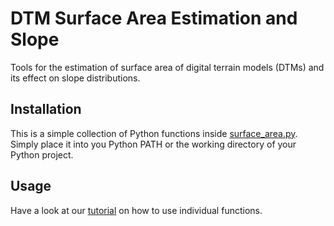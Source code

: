 # DTM Surface Area Estimation and Slope

Tools for the estimation of surface area of digital terrain models (DTMs) and its effect on slope distributions.

## Installation

This is a simple collection of Python functions inside [surface_area.py](./surface_area.py).
Simply place it into you Python PATH or the working directory of your Python project.

## Usage

Have a look at our [tutorial](./tutorial.ipynb) on how to use individual functions.
